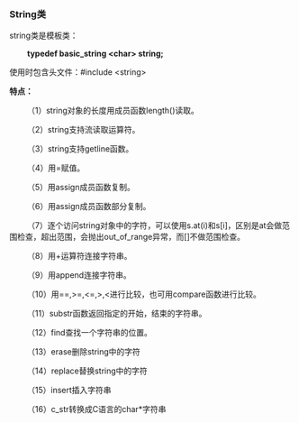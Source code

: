  ### String类

 string类是模板类：

&nbsp;&nbsp;&nbsp;&nbsp;&nbsp;&nbsp;&nbsp;&nbsp;**typedef basic_string &lt;char&gt; string;**

使用时包含头文件：#include &lt;string&gt;

**特点：**

&nbsp;&nbsp;&nbsp;&nbsp;&nbsp;&nbsp;&nbsp;&nbsp;（1）string对象的长度用成员函数length()读取。

&nbsp;&nbsp;&nbsp;&nbsp;&nbsp;&nbsp;&nbsp;&nbsp;（2）string支持流读取运算符。

&nbsp;&nbsp;&nbsp;&nbsp;&nbsp;&nbsp;&nbsp;&nbsp;（3）string支持getline函数。

&nbsp;&nbsp;&nbsp;&nbsp;&nbsp;&nbsp;&nbsp;&nbsp;（4）用=赋值。

&nbsp;&nbsp;&nbsp;&nbsp;&nbsp;&nbsp;&nbsp;&nbsp;（5）用assign成员函数复制。

&nbsp;&nbsp;&nbsp;&nbsp;&nbsp;&nbsp;&nbsp;&nbsp;（6）用assign成员函数部分复制。

&nbsp;&nbsp;&nbsp;&nbsp;&nbsp;&nbsp;&nbsp;&nbsp;（7）逐个访问string对象中的字符，可以使用s.at(i)和s[i]，区别是at会做范围检查，超出范围，会抛出out_of_range异常，而[]不做范围检查。

&nbsp;&nbsp;&nbsp;&nbsp;&nbsp;&nbsp;&nbsp;&nbsp;（8）用+运算符连接字符串。

&nbsp;&nbsp;&nbsp;&nbsp;&nbsp;&nbsp;&nbsp;&nbsp;（9）用append连接字符串。

&nbsp;&nbsp;&nbsp;&nbsp;&nbsp;&nbsp;&nbsp;&nbsp;（10）用==,>=,<=,>,<进行比较，也可用compare函数进行比较。

&nbsp;&nbsp;&nbsp;&nbsp;&nbsp;&nbsp;&nbsp;&nbsp;（11）substr函数返回指定的开始，结束的字符串。

&nbsp;&nbsp;&nbsp;&nbsp;&nbsp;&nbsp;&nbsp;&nbsp;（12）find查找一个字符串的位置。

&nbsp;&nbsp;&nbsp;&nbsp;&nbsp;&nbsp;&nbsp;&nbsp;（13）erase删除string中的字符

&nbsp;&nbsp;&nbsp;&nbsp;&nbsp;&nbsp;&nbsp;&nbsp;（14）replace替换string中的字符

&nbsp;&nbsp;&nbsp;&nbsp;&nbsp;&nbsp;&nbsp;&nbsp;（15）insert插入字符串

&nbsp;&nbsp;&nbsp;&nbsp;&nbsp;&nbsp;&nbsp;&nbsp;（16）c_str转换成C语言的char*字符串
